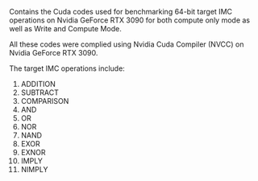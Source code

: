 Contains the Cuda codes used for benchmarking 64-bit target IMC operations on Nvidia GeForce RTX 3090 for both compute only mode as well as Write and Compute Mode.

All these codes were complied using Nvidia Cuda Compiler (NVCC) on Nvidia GeForce RTX 3090.

The target IMC operations include:
1. ADDITION
2. SUBTRACT
3. COMPARISON
4. AND
5. OR
6. NOR
7. NAND
8. EXOR
9. EXNOR
10. IMPLY
11. NIMPLY
